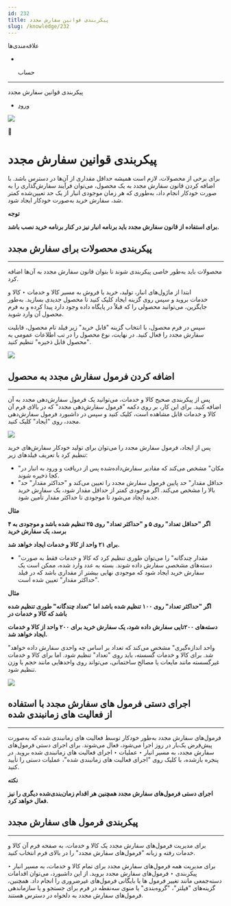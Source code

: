 ```yaml
---
id: 232
title: پیکربندی قوانین سفارش مجدد
slug: /knowledge/232
---
```


 
  علاقه‌مندی‌ها
* [​](./232)

  حساب

---

 

پیکربندی قوانین سفارش مجدد

- [ورود](/web/login?redirect=/knowledge/article/232)

![](https://odoofarsi.com/web/image/2651?access_token=df63284b-6b0a-4c5d-8cae-c8ebcbb4e0c2)

📖

# پیکربندی قوانین سفارش مجدد

برای برخی از محصولات، لازم است همیشه حداقل مقداری از آن‌ها در دسترس باشد. با اضافه کردن قانون سفارش مجدد به یک محصول، می‌توان فرآیند سفارش‌گذاری را به صورت خودکار انجام داد، به‌طوری که هر زمان موجودی انبار از یک حد تعیین‌شده کمتر شد، سفارش خرید به‌صورت خودکار ایجاد شود.

**توجه**

**برای استفاده از قانون سفارش مجدد باید برنامه انبار نیز در کنار برنامه خرید نصب باشد.**

## **پیکربندی محصولات برای سفارش مجدد**

---

محصولات باید به‌طور خاصی پیکربندی شوند تا بتوان قانون سفارش مجدد به آن‌ها اضافه کرد.

ابتدا از ماژول‌های انبار، تولید، خرید یا فروش به مسیر کالا و خدمات ‣ کالا و خدمات بروید و سپس روی گزینه ایجاد کلیک کنید تا محصول جدیدی بسازید. به‌طور جایگزین، می‌توانید محصولی را که قبلاً در پایگاه داده وجود دارد پیدا کرده و به فرم محصول آن وارد شوید.

سپس در فرم محصول، با انتخاب گزینه "قابل خرید" زیر فیلد نام محصول، قابلیت سفارش مجدد را فعال کنید. در نهایت، نوع محصول را در تب اطلاعات عمومی به "محصول قابل ذخیره" تنظیم کنید.

![](https://odoofarsi.com/web/image/3766-936723d0/Screen%20Shot%202024-09-07%20at%2010.57.59%20AM.png?access_token=e2ec312d-07b0-4d5f-af60-113058d812c1)

## **اضافه کردن فرمول سفارش مجدد به محصول**

---

پس از پیکربندی صحیح کالا و خدمات، می‌توانید یک فرمول سفارش‌دهی مجدد به آن اضافه کنید. برای این کار، بر روی دکمه "فرمول سفارش‌دهی مجدد" که در بالای فرم آن کالا و خدمات قابل مشاهده است، کلیک کنید و سپس در داشبورد فرمول سفارش‌دهی مجدد، روی "ایجاد" کلیک کنید.

![](https://odoofarsi.com/web/image/3767-d6cfdf4e/Screen%20Shot%202024-09-07%20at%2011.08.56%20AM.png?access_token=e6aabd2f-8f59-462f-9bb2-e5155377ed6a)

پس از ایجاد، فرمول سفارش مجدد را می‌توان برای تولید خودکار سفارش‌های خرید تنظیم کرد با تعریف فیلدهای زیر:

* "مکان" مشخص می‌کند که مقادیر سفارش‌داده‌شده پس از دریافت و ورود به انبار در کجا ذخیره شوند.
* "حداقل مقدار" حد پایین فرمول سفارش مجدد را تعیین می‌کند و "حداکثر مقدار" حد بالا را مشخص می‌کند. اگر موجودی کمتر از حداقل مقدار شود، یک سفارش خرید جدید ایجاد می‌شود تا موجودی تا حداکثر مقدار تأمین شود.

**مثال**

**اگر "حداقل تعداد" روی ۵ و "حداکثر تعداد" روی ۲۵ تنظیم شده باشد و موجودی به ۴ برسد، یک سفارش خرید**

**برای ۲۱ واحد از کالا و خدمات ایجاد خواهد شد.**

* "مقدار چندگانه" را می‌توان طوری تنظیم کرد که کالا و خدمات فقط به صورت دسته‌های مشخصی سفارش داده شوند. بسته به عدد وارد شده، ممکن است یک سفارش خرید ایجاد شود که موجودی نهایی بیشتر از مقداری باشد که در فیلد "حداکثر مقدار" تعیین شده است.

**مثال**

**اگر "حداکثر تعداد" روی ۱۰۰ تنظیم شده باشد اما "تعداد چندگانه" طوری تنظیم شده باشد که کالا و خدمات در**

**دسته‌های ۲۰۰تایی سفارش داده شود، یک سفارش خرید برای ۲۰۰ واحد از کالا و خدمات ایجاد خواهد شد.**

"واحد اندازه‌گیری" مشخص می‌کند که تعداد بر اساس چه واحدی سفارش داده خواهد شد. برای کالا و خدمات گسسته، باید روی "تعداد" تنظیم شود. اما برای کالا و خدمات غیرگسسته مانند مایعات یا مصالح ساختمانی، می‌تواند روی واحدهایی مانند حجم یا وزن تنظیم شود.

![](https://odoofarsi.com/web/image/3771-b9f9aae4/image.png?access_token=10caa087-07d7-4f96-8480-3746930994cd)

## **اجرای دستی فرمول های سفارش مجدد با استفاده از فعالیت های زمانبندی شده**

---

فرمول‌های سفارش مجدد به‌طور خودکار توسط فعالیت های زمانبندی شده که به‌صورت پیش‌فرض یک‌بار در روز اجرا می‌شود، فعال می‌شوند. برای اجرای دستی فرمول‌های سفارش مجدد، به مسیر انبار ‣ عملیات ‣ اجرای فعالیت های زمانبندی شده بروید. در پنجره بازشده، با کلیک روی "اجرای فعالیت های زمانبندی شده"، عملیات دستی را تأیید کنید.

**نکته**

**اجرای دستی فرمول‌های سفارش مجدد همچنین هر اقدام زمان‌بندی‌شده دیگری را نیز فعال خواهد کرد.**

## **پیکربندی فرمول های سفارش مجدد**

---

برای مدیریت فرمول‌های سفارش مجدد یک کالا و خدمات، به صفحه فرم آن کالا و خدمات رفته و زبانه "فرمول‌های سفارش مجدد" را در بالای فرم انتخاب کنید.

برای مدیریت همه فرمول‌های سفارش مجدد برای تمام کالا و خدمات، به مسیر انبار ‣ پیکربندی ‣ فرمول‌های سفارش مجدد بروید. از این داشبورد، می‌توان اقدامات دسته‌جمعی مانند تغییر فرمول ها یا بایگانی فرمول‌های غیرضروری را انجام داد. همچنین، گزینه‌های "فیلتر"، "گروه‌بندی" یا منوی سه‌نقطه در فرم برای جستجو و یا سازماندهی فرمول‌های سفارش مجدد به دلخواه در دسترس هستند.